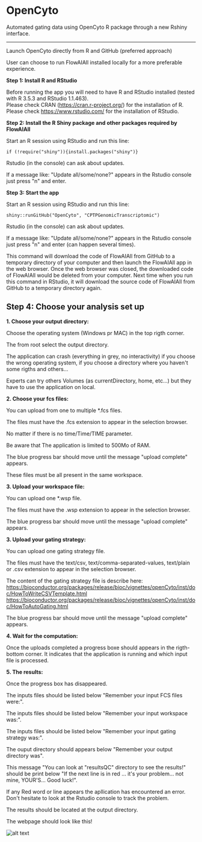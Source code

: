 OpenCyto
========
Automated gating data using OpenCyto R package through a new Rshiny interface.

*****

Launch OpenCyto directly from R and GitHub (preferred approach)

User can choose to run FlowAIAll installed locally for a more preferable experience.

**Step 1: Install R and RStudio**

Before running the app you will need to have R and RStudio installed (tested with R 3.5.3 and RStudio 1.1.463).  
Please check CRAN (<a href="https://cran.r-project.org/" target="_blank">https://cran.r-project.org/</a>) for the installation of R.  
Please check <a href="https://www.rstudio.com/" target="_blank">https://www.rstudio.com/</a> for the installation of RStudio.  

**Step 2: Install the R Shiny package and other packages required by FlowAIAll**

Start an R session using RStudio and run this line:  
```
if (!require("shiny")){install.packages("shiny")}  
```

Rstudio (in the console) can ask about updates.

If a message like: "Update all/some/none?" appears in the Rstudio console just press "n" and enter.


**Step 3: Start the app**  

Start an R session using RStudio and run this line:  
```
shiny::runGitHub("OpenCyto", "CPTPGenomicTranscriptomic")

```

Rstudio (in the console) can ask about updates.

If a message like: "Update all/some/none?" appears in the Rstudio console just press "n" and enter (can happen several times).

This command will download the code of FlowAIAll from GitHub to a temporary directory of your computer and then launch the FlowAIAll app in the web browser. Once the web browser was closed, the downloaded code of FlowAIAll would be deleted from your computer. Next time when you run this command in RStudio, it will download the source code of FlowAIAll from GitHub to a temporary directory again. 


## Step 4: Choose your analysis set up  

**1. Choose your output directory:**

Choose the operating system (Windows pr MAC) in the top rigth corner.

The from root select the output directory.

The application can crash (everything in grey, no interactivity) if you choose the wrong operating system, if you choose a directory where you haven't some rigths and others...

Experts can try others Volumes (as currentDirectory, home, etc...) but they have to use the application on local.


**2. Choose your fcs files:**

You can upload from one to multiple \*.fcs files.

The files must have the .fcs extension to appear in the selection browser.

No matter if there is no time/Time/TIME parameter.

Be aware that The application is limited to 500Mo of RAM.

The blue progress bar should move until the message \"upload complete\" appears.

These files must be all present in the same workspace.

**3. Upload your workspace file:**

You can upload one \*.wsp file.

The files must have the .wsp extension to appear in the selection browser.

The blue progress bar should move until the message \"upload complete\" appears.

**3. Upload your gating strategy:**

You can upload one gating strategy file.

The files must have the text/csv, text/comma-separated-values, text/plain or .csv extension to appear in the selection browser.

The content of the gating strategy file is describe here:
https://bioconductor.org/packages/release/bioc/vignettes/openCyto/inst/doc/HowToWriteCSVTemplate.html
https://bioconductor.org/packages/release/bioc/vignettes/openCyto/inst/doc/HowToAutoGating.html

The blue progress bar should move until the message \"upload complete\" appears.


**4. Wait for the computation:**

Once the uploads completed a progress boxe should appears in the rigth-bottom corner. It indicates that the application is running and which input file is processed.


**5. The results:**

Once the progress box has disappeared.

The inputs files should be listed below \"Remember your input FCS files were:\".

The inputs files should be listed below \"Remember your input workspace was:\".

The inputs files should be listed below \"Remember your input gating strategy was:\".

The ouput directory should appears below \"Remember your output directory was\".

This message \"You can look at "resultsQC" directory to see the results!\" should be print below \"If the next line is in red ... it's your problem... not mine, YOUR'S... Good luck!\".

If any Red word or line appears the apllication has encountered an error. Don't hesitate to look at the Rstudio console to track the problem.

The results should be located at the output directory.

The webpage should look like this!

![alt text](https://github.com/CPTPGenomicTranscriptomic/OpenCyto/blob/master/Opencyto_interface.png)


